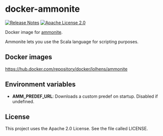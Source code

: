# docker-ammonite
[![Release Notes](https://img.shields.io/github/release/LolHens/docker-ammonite.svg?maxAge=3600)](https://github.com/LolHens/docker-ammonite/releases/latest)
[![Apache License 2.0](https://img.shields.io/github/license/LolHens/docker-ammonite.svg?maxAge=3600)](https://www.apache.org/licenses/LICENSE-2.0)

Docker image for [ammonite](http://ammonite.io/).

Ammonite lets you use the Scala language for scripting purposes.

## Docker images
https://hub.docker.com/repository/docker/lolhens/ammonite

## Environment variables
- **AMM_PREDEF_URL**: Downloads a custom predef on startup. Disabled if undefined.

## License
This project uses the Apache 2.0 License. See the file called LICENSE.
